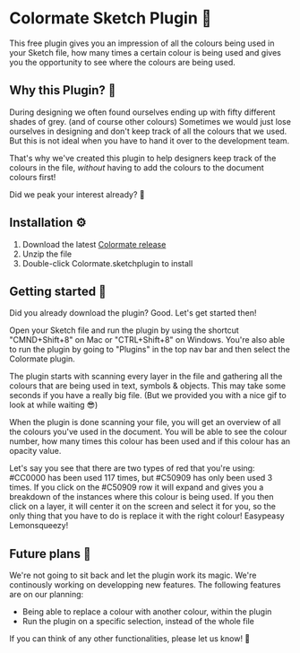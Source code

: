 # Colormate Sketch Plugin 🌈

This free plugin gives you an impression of all the colours being used in your Sketch file, how many times a certain colour is being used and gives you the opportunity to see where the colours are being used.   

## Why this Plugin? 🤔

During designing we often found ourselves ending up with fifty different shades of grey. (and of course other colours) Sometimes we would just lose ourselves in designing and don't keep track of all the colours that we used. But this is not ideal when you have to hand it over to the development team. 

That's why we've created this plugin to help designers keep track of the colours in the file, _without_ having to add the colours to the document colours first!

Did we peak your interest already? 🧐

## Installation ⚙️

1. Download the latest [Colormate release](https://s3.eu-central-1.amazonaws.com/colormate-testing/production/colormate.zip)
2. Unzip the file
3. Double-click Colormate.sketchplugin to install 

## Getting started 💪

Did you already download the plugin? Good. Let's get started then!

Open your Sketch file and run the plugin by using the shortcut "CMND+Shift+8" on Mac or "CTRL+Shift+8" on Windows. You're also able to run the plugin by going to "Plugins" in the top nav bar and then select the Colormate plugin. 

The plugin starts with scanning every layer in the file and gathering all the colours that are being used in text, symbols & objects. This may take some seconds if you have a really big file. (But we provided you with a nice gif to look at while waiting 😎) 

When the plugin is done scanning your file, you will get an overview of all the colours you've used in the document. You will be able to see the colour number, how many times this colour has been used and if this colour has an opacity value.

Let's say you see that there are two types of red that you're using: #CC0000 has been used 117 times, but #C50909 has only been used 3 times. If you click on the #C50909 row it will expand and gives you a breakdown of the instances where this colour is being used. If you then click on a layer, it will center it on the screen and select it for you, so the only thing that you have to do is replace it with the right colour! Easypeasy Lemonsqueezy!


## Future plans 🚀

We're not going to sit back and let the plugin work its magic. We're continously working on developping new features. The following features are on our planning:

- Being able to replace a colour with another colour, within the plugin
- Run the plugin on a specific selection, instead of the whole file 

If you can think of any other functionalities, please let us know! 🤩

## 


